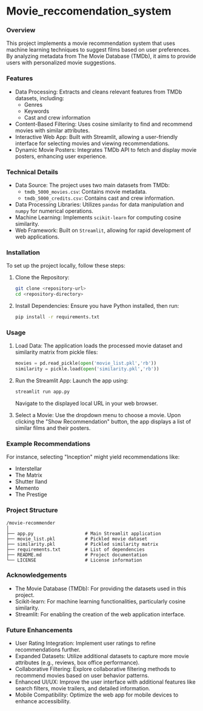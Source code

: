 # Movie_reccomendation_system

### Overview

This project implements a movie recommendation system that uses machine learning techniques to suggest films based on user preferences. By analyzing metadata from The Movie Database (TMDb), it aims to provide users with personalized movie suggestions.

### Features

- Data Processing: Extracts and cleans relevant features from TMDb datasets, including:
  - Genres
  - Keywords
  - Cast and crew information
- Content-Based Filtering: Uses cosine similarity to find and recommend movies with similar attributes.
- Interactive Web App: Built with Streamlit, allowing a user-friendly interface for selecting movies and viewing recommendations.
- Dynamic Movie Posters: Integrates TMDb API to fetch and display movie posters, enhancing user experience.

### Technical Details

- Data Source: The project uses two main datasets from TMDb:
  - `tmdb_5000_movies.csv`: Contains movie metadata.
  - `tmdb_5000_credits.csv`: Contains cast and crew information.
- Data Processing Libraries: Utilizes `pandas` for data manipulation and `numpy` for numerical operations.
- Machine Learning: Implements `scikit-learn` for computing cosine similarity.
- Web Framework: Built on `Streamlit`, allowing for rapid development of web applications.

### Installation

To set up the project locally, follow these steps:

1. Clone the Repository:
   ```bash
   git clone <repository-url>
   cd <repository-directory>
   ```

2. Install Dependencies:
   Ensure you have Python installed, then run:
   ```bash
   pip install -r requirements.txt
   ```

### Usage

1. Load Data: 
   The application loads the processed movie dataset and similarity matrix from pickle files:
   ```python
   movies = pd.read_pickle(open('movie_list.pkl','rb'))
   similarity = pickle.load(open('similarity.pkl','rb'))
   ```

2. Run the Streamlit App:
   Launch the app using:
   ```bash
   streamlit run app.py
   ```
   Navigate to the displayed local URL in your web browser.

3. Select a Movie:
   Use the dropdown menu to choose a movie. Upon clicking the "Show Recommendation" button, the app displays a list of similar films and their posters.

### Example Recommendations

For instance, selecting "Inception" might yield recommendations like:
- Interstellar
- The Matrix
- Shutter Iland
- Memento
- The Prestige

### Project Structure

```
/movie-recommender
│
├── app.py                   # Main Streamlit application
├── movie_list.pkl           # Pickled movie dataset
├── similarity.pkl           # Pickled similarity matrix
├── requirements.txt         # List of dependencies
├── README.md                # Project documentation
└── LICENSE                  # License information
```

### Acknowledgements

- The Movie Database (TMDb): For providing the datasets used in this project.
- Scikit-learn: For machine learning functionalities, particularly cosine similarity.
- Streamlit: For enabling the creation of the web application interface.

### Future Enhancements

- User Rating Integration: Implement user ratings to refine recommendations further.
- Expanded Datasets: Utilize additional datasets to capture more movie attributes (e.g., reviews, box office performance).
- Collaborative Filtering: Explore collaborative filtering methods to recommend movies based on user behavior patterns.
- Enhanced UI/UX: Improve the user interface with additional features like search filters, movie trailers, and detailed information.
- Mobile Compatibility: Optimize the web app for mobile devices to enhance accessibility.

